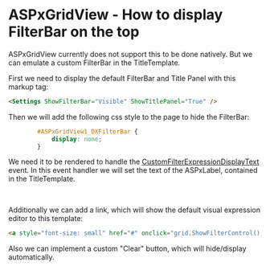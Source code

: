 # ASPxGridView - How to display FilterBar on the top


<p>ASPxGridView currently does not support this to be done natively. But we can emulate a custom FilterBar in the TitleTemplate.</p><p>First we need to display the default FilterBar and Title Panel with this markup tag:</p>

```aspx
<Settings ShowFilterBar="Visible" ShowTitlePanel="True" />
```

<p> </p><p>Then we will add the following css style to the page to hide the FilterBar:</p>

```css
        #ASPxGridView1_DXFilterBar {
            display: none;
        } 

```

<p> We need it to be rendered to handle the <a href="http://documentation.devexpress.com/#AspNet/DevExpressWebASPxGridViewASPxGridView_CustomFilterExpressionDisplayTexttopic"><u>CustomFilterExpressionDisplayText</u></a> event. In this event handler we will set the text of the ASPxLabel, contained in the TitleTemplate.</p><br />
<p>Additionally we can add a link, which will show the default visual expression editor to this template:</p>

```aspx
<a style="font-size: small" href="#" onclick="grid.ShowFilterControl();">Edit</a>
```

<p> </p><p>Also we can implement a custom "Clear" button, which will hide/display automatically.</p>

<br/>


